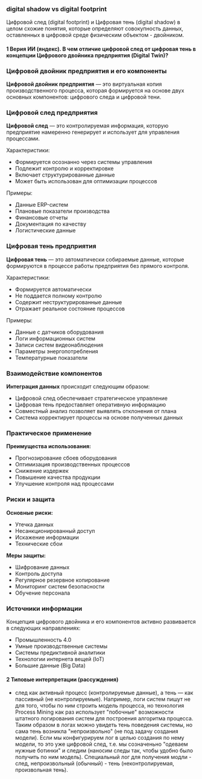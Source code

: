 ### digital shadow vs digital footprint
Цифровой след (digital footprint) и Цифровая тень (digital shadow) в целом схожие понятия, которые определяют совокупность данных, оставленных в цифровой среде физическим объектом - двойником.

#### 1 Верия ИИ (яндекс). В чем отличие цифровой след от цифровая тень в концепции Цифрового двойника предприятия (Digital Twin)? 

### Цифровой двойник предприятия и его компоненты

**Цифровой двойник предприятия** — это виртуальная копия производственного процесса, которая формируется на основе двух основных компонентов: цифрового следа и цифровой тени.

### Цифровой след предприятия

**Цифровой след** — это контролируемая информация, которую предприятие намеренно генерирует и использует для управления процессами.

Характеристики:
* Формируется осознанно через системы управления
* Подлежит контролю и корректировке
* Включает структурированные данные
* Может быть использован для оптимизации процессов

Примеры:
* Данные ERP-систем
* Плановые показатели производства
* Финансовые отчеты
* Документация по качеству
* Логистические данные

### Цифровая тень предприятия

**Цифровая тень** — это автоматически собираемые данные, которые формируются в процессе работы предприятия без прямого контроля.

Характеристики:
* Формируется автоматически
* Не поддается полному контролю
* Содержит неструктурированные данные
* Отражает реальное состояние процессов

Примеры:
* Данные с датчиков оборудования
* Логи информационных систем
* Записи систем видеонаблюдения
* Параметры энергопотребления
* Температурные показатели

### Взаимодействие компонентов

**Интеграция данных** происходит следующим образом:
* Цифровой след обеспечивает стратегическое управление
* Цифровая тень предоставляет оперативную информацию
* Совместный анализ позволяет выявлять отклонения от плана
* Система корректирует процессы на основе полученных данных

### Практическое применение

**Преимущества использования:**
* Прогнозирование сбоев оборудования
* Оптимизация производственных процессов
* Снижение издержек
* Повышение качества продукции
* Улучшение контроля над процессами

### Риски и защита

**Основные риски:**
* Утечка данных
* Несанкционированный доступ
* Искажение информации
* Технические сбои

**Меры защиты:**
* Шифрование данных
* Контроль доступа
* Регулярное резервное копирование
* Мониторинг систем безопасности
* Обучение персонала

### Источники информации

Концепция цифрового двойника и его компонентов активно развивается в следующих направлениях:
* Промышленность 4.0
* Умные производственные системы
* Системы предиктивной аналитики
* Технологии интернета вещей (IoT)
* Большие данные (Big Data)

#### 2 Типовые интерпретации (рассуждения)
- след как активный процесс (контролируемые данные), а тень — как пассивный (не контролируемые). Например, логи систем пишут не для того, чтобы по ним строить модель процесса, но технология Process Mining как раз использует "побочные" возможности штатного логирования систем для построения алгоритма процесса. Таким образом в логах можно увидеть тень поведения системы, но сама тень возникла "непроизвольно" (не под задачу создания модели). Если мы конфигурируем лог в целью создания по нему модели, то это уже цифровой след, т.е. мы созначеньно "одеваем нужные ботинки" и следим (наносим следы так, чтобы удобно было получить по ним модель). Специальный лог для получения модли - след, непроизвольный (обычный) - тень (неконтролируемая, произвольная тень).   
 
